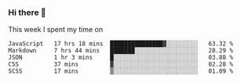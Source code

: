 ### Hi there 👋

<!--
**qiruohan/qiruohan** is a ✨ _special_ ✨ repository because its `README.md` (this file) appears on your GitHub profile.

Here are some ideas to get you started:

- 🔭 I’m currently working on ...
- 🌱 I’m currently learning ...
- 👯 I’m looking to collaborate on ...
- 🤔 I’m looking for help with ...
- 💬 Ask me about ...
- 📫 How to reach me: ...
- 😄 Pronouns: ...
- ⚡ Fun fact: ...
-->

This week I spent my time on 
<!--START_SECTION:waka-->
```text
JavaScript   17 hrs 18 mins  ███████████████▓░░░░░░░░░   63.32 % 
Markdown     7 hrs 44 mins   ███████░░░░░░░░░░░░░░░░░░   28.29 % 
JSON         1 hr 3 mins     █░░░░░░░░░░░░░░░░░░░░░░░░   03.88 % 
CSS          37 mins         ▓░░░░░░░░░░░░░░░░░░░░░░░░   02.28 % 
SCSS         17 mins         ▒░░░░░░░░░░░░░░░░░░░░░░░░   01.09 % 
```
<!--END_SECTION:waka-->
